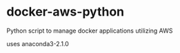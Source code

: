 # docker-aws-python
Python script to manage docker applications utilizing AWS

uses anaconda3-2.1.0
